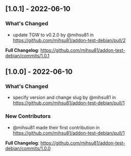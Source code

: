 ## [1.0.1] - 2022-06-10

### What's Changed
* update TGW to v0.2.0 by @mihsu81 in https://github.com/mihsu81/addon-test-debian/pull/2

**Full Changelog**: https://github.com/mihsu81/addon-test-debian/commits/1.0.1

## [1.0.0] - 2022-06-10

### What's Changed
* specify version and change slug by @mihsu81 in https://github.com/mihsu81/addon-test-debian/pull/1

### New Contributors
* @mihsu81 made their first contribution in https://github.com/mihsu81/addon-test-debian/pull/1

**Full Changelog**: https://github.com/mihsu81/addon-test-debian/commits/1.0.0